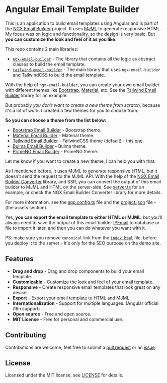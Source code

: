 # Angular Email Template Builder

This is an application to build email templates using Angular and is part of the [NGX Email Builder](https://ngb.email) project. It uses [MJML](https://mjml.io/) to generate responsive HTML.
My focus was on logic and functionality, so the design is very basic. But **you can customize the look and feel of it as you like**.

This repo contains 2 main libraries:
- [`ngx-email-builder`](./libs/ngx-email-builder) - The library that contains all the logic as abstract classes to build the email template.
- [`tailwind-email-builder`](./libs/tailwind-email-builder) - The main library that uses `ngx-email-builder` and TailwindCSS to build the email template.

With the help of `ngx-email-builder`, you can create your own email builder with different themes like [Bootstrap](https://ngb.email/bootstrap/), [Material](https://ngb.email/material/), etc.
See the [Tailwind Email Builder](./libs/tailwind-email-builder) library for an example.

But probably _you don't want to create a new theme from scratch_, because it's a lot of work. I created a few themes for you to choose from.

**So you can choose a theme from the list below:**
- [Bootstrap Email Builder](https://ngb.email/bootstrap/) - Bootstrap theme.
- [Material Email Builder](https://ngb.email/material/) - Material theme.
- [Tailwind Email Builder](https://ngb.email/tailwind/) - TailwindCSS theme (default) - this [one](./libs/tailwind-email-builder).
- [Bulma Email Builder](https://ngb.email/bulma/) - Bulma theme.
- [PrimeNG Email Builder](https://ngb.email/primeng/) - PrimeNG theme.

Let me know if you want to create a new theme, I can help you with that.

As I mentioned before, it uses MJML to generate responsive HTML, but it doesn't send the request to the MJML API. With the help of the [NGX Email Builder Converter](https://github.com/wanoo21/Angular-mjml-output) library, and SSR, you can convert the output of this email builder to MJML and HTML on the server-side.
See [server.ts](./apps/root/server.ts) for an example, or check the NGX Email Builder Converter library for more details.

For more information, see the [app.config.ts](./apps/root/src/app/app.config.ts) file and the [project.json](./apps/root/project.json) file - (the assets section).

Yes, **you can export the email template to either HTML or MJML**, but you'll always need to save the output of this email builder [IPEmail](./libs/ngx-email-builder/src/lib/body/body.ts) to database or file to import it later, and then you can do whatever you want with it.

PS: make sure you remove `canonical` link from the [`index.html`](./apps/root/src/index.html) file, before you deploy it to the server - it's only for the SEO purpose on the demo site.

## Features

- **Drag and drop** - Drag and drop components to build your email template.
- **Customizable** - Customize the look and feel of your email template.
- **Responsive** - Create responsive email templates that look great on any device.
- **Export** - Export your email template to HTML and MJML.
- **Internationalization** - Support for multiple languages. (Angular official i18n support)
- **Open source** - Free and open source.
- **MIT License** - Free for personal and commercial use.

## Contributing

Contributions are welcome, feel free to submit a [pull request](/pulls) or an [issue](/issues).

## License

Licensed under the MIT license, see [LICENSE](/LICENSE) for details.

